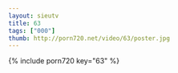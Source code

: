 ```yaml
--- 
layout: sieutv
title: 63
tags: ["000"]
thumb: http://porn720.net/video/63/poster.jpg
---
```

{% include porn720 key="63" %} 
